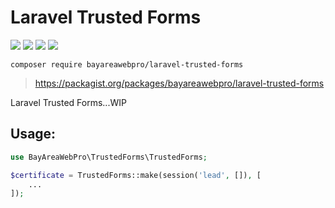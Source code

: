 # Laravel Trusted Forms


![](https://github.com/bayareawebpro/laravel-trusted-forms/workflows/ci/badge.svg)
![](https://img.shields.io/packagist/dt/bayareawebpro/laravel-trusted-forms.svg)
![](https://img.shields.io/github/v/release/bayareawebpro/laravel-trusted-forms.svg)
![](https://img.shields.io/badge/License-MIT-success.svg)


```shell script
composer require bayareawebpro/laravel-trusted-forms
```

> https://packagist.org/packages/bayareawebpro/laravel-trusted-forms

Laravel Trusted Forms...WIP


## Usage: 
```php
use BayAreaWebPro\TrustedForms\TrustedForms;

$certificate = TrustedForms::make(session('lead', []), [
    ...
]);
```
